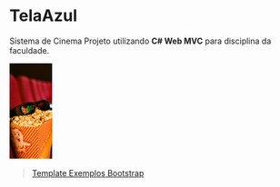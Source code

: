  # TelaAzul 

Sistema de Cinema Projeto utilizando **C# Web MVC** para disciplina da faculdade.

<img src="https://raw.githubusercontent.com/pedroHenriqueAmaral/TelaAzul/main/TelaAzul/TelaAzul/wwwroot/img/sidebar-1.png"
alt="Foto de uma Pipoca com óculos 3D em cima" width="75px" /> 

> [Template Exemplos Bootstrap](https://getbootstrap.com.br/docs/4.1/examples/)




